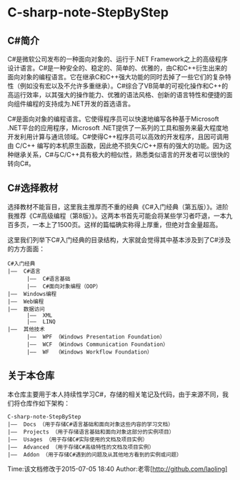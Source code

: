 # C-sharp-note-StepByStep #

## C#简介 ##

C#是微软公司发布的一种面向对象的、运行于.NET Framework之上的高级程序设计语言。C#是一种安全的、稳定的、简单的、优雅的，由C和C++衍生出来的面向对象的编程语言。它在继承C和C++强大功能的同时去掉了一些它们的复杂特性（例如没有宏以及不允许多重继承）。C#综合了VB简单的可视化操作和C++的高运行效率，以其强大的操作能力、优雅的语法风格、创新的语言特性和便捷的面向组件编程的支持成为.NET开发的首选语言。

C#是面向对象的编程语言。它使得程序员可以快速地编写各种基于Microsoft .NET平台的应用程序，Microsoft .NET提供了一系列的工具和服务来最大程度地开发利用计算与通讯领域。C#使得C++程序员可以高效的开发程序，且因可调用由 C/C++ 编写的本机原生函数，因此绝不损失C/C++原有的强大的功能。因为这种继承关系，C#与C/C++具有极大的相似性，熟悉类似语言的开发者可以很快的转向C#。

## C#选择教材 ##

选择教材不能盲目，这里我主推厚而不重的经典《C#入门经典（第五版）》。进阶我推荐《C#高级编程（第8版）》。这两本书首先可能会将某些学习者吓退，一本九百多页，一本上了1500页。这样的篇幅确实称得上厚重，但绝对含金量超高。

这里我们列举下C#入门经典的目录结构，大家就会觉得其中基本涉及到了C#涉及的方方面面：

```
C#入门经典
|——  C#语言
      |——  C#语言基础
      |——  C#面向对象编程（OOP）
|——  Windows编程
|——  Web编程 
|——  数据访问
      |——  XML
      |——  LINQ
|——  其他技术
      |——  WPF （Windows Presentation Foundation）
      |——  WCF （Windows Communication Foundation）
      |——  WF  （Windows Workflow Foundation）
```

## 关于本仓库 ##

本仓库主要用于本人持续性学习C#，存储的相关笔记及代码，由于来源不同，我们将仓库作如下架构：

```
C-sharp-note-StepByStep
|——  Docs （用于存储C#语言基础和面向对象这些内容的学习文档）
|——  Projects （用于存储语言基础和面向对象这部分的实例项目）
|——  Usages （用于存储C#实际使用的文档及项目实例）
|——  Advanced （用于存储C#高级特性的文档及项目实例）
|——  Addon （用于存储C#遇到的问题及从其他地方看到的实例或问题）
```

Time:该文档修改于2015-07-05 18:40
Author:老零[http://github.com/laoling]